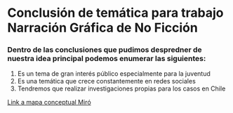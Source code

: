 # Conclusión de temática para trabajo Narración Gráfica de No Ficción
### Dentro de las conclusiones que pudimos despredner de nuestra idea principal podemos enumerar las siguientes:
1. Es un tema de gran interés público especialmente para la juventud
2. Es una temática que crece constantemente en redes sociales
3. Tendremos que realizar investigaciones propias para los casos en Chile

[Link a mapa conceptual Miró](https://miro.com/app/board/uXjVMuvmmNQ=/)
